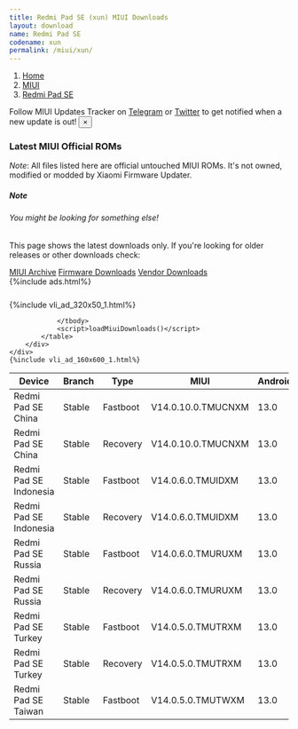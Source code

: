 ```yaml
---
title: Redmi Pad SE (xun) MIUI Downloads
layout: download
name: Redmi Pad SE
codename: xun
permalink: /miui/xun/
---
```

<nav aria-label="breadcrumb">
    <ol class="breadcrumb">
        <li class="breadcrumb-item"><a href="/">Home</a></li>
        <li class="breadcrumb-item"><a href="/miui/">MIUI</a></li>
        <li class="breadcrumb-item active" aria-current="page"><a href="/miui/xun/">Redmi Pad SE</a></li>
    </ol>
</nav>
<div class="alert alert-primary alert-dismissible fade show" role="alert">
    Follow MIUI Updates Tracker on <a href="https://t.me/MIUIUpdatesTracker" class="alert-link">Telegram</a>
     or <a href="https://twitter.com/MiFwUpdater" class="alert-link">Twitter</a> to get notified when a new update is out!
    <button type="button" class="close" data-dismiss="alert" aria-label="Close">
        <span aria-hidden="true">&times;</span>
    </button>
</div>

### Latest MIUI Official ROMs
*Note*: All files listed here are official untouched MIUI ROMs. It's not owned, modified or modded by Xiaomi Firmware Updater.
<div class="card">
  <div class="card-body">
    <h5 class="card-title">Note</h5>
    <h6 class="card-subtitle mb-2 text-muted">You might be looking for something else!</h6>
    <p class="card-text">This page shows the latest downloads only.
     If you're looking for older releases or other downloads check:</p>
    <a href="/archive/miui/xun/" class="card-link">MIUI Archive</a>
    <a href="/firmware/xun/" class="card-link">Firmware Downloads</a>
    <a href="/vendor/xun/" class="card-link">Vendor Downloads</a>
  </div>
</div>
{%include ads.html%}
<div class="row justify-content-center">
    <div class="col-10">
        <div class="table-responsive-md" style="margin-top: 25px;">
            {%include vli_ad_320x50_1.html%}
            <table id="miui" class="display dt-responsive nowrap compact table table-striped table-hover table-sm">
                <thead class="thead-dark">
                    <tr>
                        <th data-ref="device">Device</th>
                        <th data-ref="branch">Branch</th>
                        <th data-ref="type">Type</th>
                        <th data-ref="miui">MIUI</th>
                        <th data-ref="android">Android</th>
                        <th data-ref="size">Size</th>
                        <th data-ref="size">Date</th>
                        <th data-ref="link">Link</th>
                    </tr>
                </thead>
                <tbody>
                <tr><td>Redmi Pad SE China</td><td>Stable</td><td>Fastboot</td><td>V14.0.10.0.TMUCNXM</td><td>13.0</td><td>5.0 GB</td><td>2024-02-18</td><td><a href="/miui/xun/stable/V14.0.10.0.TMUCNXM/">Download</a></td></tr>
<tr><td>Redmi Pad SE China</td><td>Stable</td><td>Recovery</td><td>V14.0.10.0.TMUCNXM</td><td>13.0</td><td>4.0 GB</td><td>2024-02-23</td><td><a href="/miui/xun/stable/V14.0.10.0.TMUCNXM/">Download</a></td></tr>
<tr><td>Redmi Pad SE Indonesia</td><td>Stable</td><td>Fastboot</td><td>V14.0.6.0.TMUIDXM</td><td>13.0</td><td>4.6 GB</td><td>2024-02-22</td><td><a href="/miui/xun/stable/V14.0.6.0.TMUIDXM/">Download</a></td></tr>
<tr><td>Redmi Pad SE Indonesia</td><td>Stable</td><td>Recovery</td><td>V14.0.6.0.TMUIDXM</td><td>13.0</td><td>4.0 GB</td><td>2024-02-27</td><td><a href="/miui/xun/stable/V14.0.6.0.TMUIDXM/">Download</a></td></tr>
<tr><td>Redmi Pad SE Russia</td><td>Stable</td><td>Fastboot</td><td>V14.0.6.0.TMURUXM</td><td>13.0</td><td>5.0 GB</td><td>2024-02-22</td><td><a href="/miui/xun/stable/V14.0.6.0.TMURUXM/">Download</a></td></tr>
<tr><td>Redmi Pad SE Russia</td><td>Stable</td><td>Recovery</td><td>V14.0.6.0.TMURUXM</td><td>13.0</td><td>3.9 GB</td><td>2024-02-27</td><td><a href="/miui/xun/stable/V14.0.6.0.TMURUXM/">Download</a></td></tr>
<tr><td>Redmi Pad SE Turkey</td><td>Stable</td><td>Fastboot</td><td>V14.0.5.0.TMUTRXM</td><td>13.0</td><td>4.5 GB</td><td>2024-02-29</td><td><a href="/miui/xun/stable/V14.0.5.0.TMUTRXM/">Download</a></td></tr>
<tr><td>Redmi Pad SE Turkey</td><td>Stable</td><td>Recovery</td><td>V14.0.5.0.TMUTRXM</td><td>13.0</td><td>4.0 GB</td><td>2024-03-07</td><td><a href="/miui/xun/stable/V14.0.5.0.TMUTRXM/">Download</a></td></tr>
<tr><td>Redmi Pad SE Taiwan</td><td>Stable</td><td>Fastboot</td><td>V14.0.5.0.TMUTWXM</td><td>13.0</td><td>4.5 GB</td><td>2024-02-27</td><td><a href="/miui/xun/stable/V14.0.5.0.TMUTWXM/">Download</a></td></tr>

                </tbody>
                <script>loadMiuiDownloads()</script>
            </table>
        </div>
    </div>
    {%include vli_ad_160x600_1.html%}
</div>
